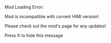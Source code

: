 


Mod Loading Error:

Mod is incompatible with current HIMI version!

Please check out the mod's page for any updates!

Press X to hide this message

